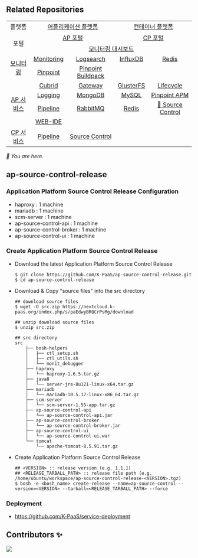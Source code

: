 ## Related Repositories

<table>
  <tr>
    <td colspan=2 align=center>플랫폼</td>
    <td colspan=2 align=center><a href="https://github.com/K-PaaS/paasta-deployment">어플리케이션 플랫폼</a></td>
    <td colspan=2 align=center><a href="https://github.com/K-PaaS/container-platform">컨테이너 플랫폼</a></td>
  </tr>
  <tr>
    <td colspan=2 rowspan=2 align=center>포털</td>
    <td colspan=2 align=center><a href="https://github.com/K-PaaS/portal-deployment">AP 포털</a></td>
    <td colspan=2 align=center><a href="https://github.com/K-PaaS/cp-portal-release">CP 포털</a></td>
  </tr>
  <tr align=center>
    <td colspan=4><a href="https://github.com/K-PaaS/PaaS-TA-Monitoring">모니터링 대시보드</a></td>
  </tr>
  <tr align=center>
    <td rowspan=2 colspan=2><a href="https://github.com/K-PaaS/monitoring-deployment">모니터링</a></td>
    <td><a href="https://github.com/K-PaaS/PaaS-TA-Monitoring-Release">Monitoring</a></td>
    <td><a href="https://github.com/K-PaaS/paas-ta-monitoring-logsearch-release">Logsearch</a></td>
    <td><a href="https://github.com/K-PaaS/paas-ta-monitoring-influxdb-release">InfluxDB</a></td>
    <td><a href="https://github.com/K-PaaS/paas-ta-monitoring-redis-release">Redis</a></td>
  </tr>
  <tr align=center>
    <td><a href="https://github.com/K-PaaS/PAAS-TA-PINPOINT-MONITORING-RELEASE">Pinpoint</td>
    <td><a href="https://github.com/K-PaaS/PAAS-TA-PINPOINT-MONITORING-BUILDPACK">Pinpoint Buildpack</td>
    <td></td>
    <td></td>
  </tr>
  </tr>
  <tr align=center>
    <td rowspan=4 colspan=2><a href="https://github.com/K-PaaS/service-deployment">AP 서비스</a></td>
    <td><a href="https://github.com/K-PaaS/PAAS-TA-CUBRID-RELEASE">Cubrid</a></td>
    <td><a href="https://github.com/K-PaaS/ap-api-gateway-release">Gateway</a></td>
    <td><a href="https://github.com/K-PaaS/ap-glusterfs-release">GlusterFS</a></td>
    <td><a href="https://github.com/K-PaaS/ap-app-lifecycle-release">Lifecycle</a></td>
  </tr>
  <tr align=center>
    <td><a href="https://github.com/K-PaaS/PAAS-TA-LOGGING-SERVICE-RELEASE">Logging</a></td>
    <td><a href="https://github.com/K-PaaS/ap-mongodb-shard-release">MongoDB</a></td>
    <td><a href="https://github.com/K-PaaS/ap-mysql-release">MySQL</a></td>
    <td><a href="https://github.com/K-PaaS/ap-pinpoint-release">Pinpoint APM</a></td>
  </tr>
  <tr align=center>
    <td><a href="https://github.com/K-PaaS/ap-pipeline-release">Pipeline</a></td>
    <td align=center><a href="https://github.com/K-PaaS/ap-rabbitmq-release">RabbitMQ</a></td>
    <td><a href="https://github.com/K-PaaS/ap-on-demand-redis-release">Redis</a></td>
    <td><a href="https://github.com/K-PaaS/ap-source-control-release">🚩 Source Control</a></td>
  </tr>
  <tr align=center>
    <td><a href="https://github.com/K-PaaS/ap-web-ide-release">WEB-IDE</a></td>
    <td></td>
    <td></td>
    <td></td>
  </tr>
  <tr align=center>
    <td rowspan=1 colspan=2><a href="https://github.com/K-PaaS/cp-deployment">CP 서비스</a></td>
    <td><a href="https://github.com/K-PaaS/container-platform-pipeline-release">Pipeline</a></td>
    <td><a href="https://github.com/K-PaaS/container-platform-source-control-release">Source Control</a></td>
    <td></td>
    <td></td>
  </tr>
</table>
<i>🚩 You are here.</i>



  

  



## ap-source-control-release

### Application Platform Source Control Release Configuration

  - haproxy : 1 machine  
  - mariadb : 1 machine  
  - scm-server : 1 machine  
  - ap-source-control-api : 1 machine
  - ap-source-control-broker : 1 machine
  - ap-source-control-ui : 1 machine

### Create Application Platform Source Control Release
  - Download the latest Application Platform Source Control Release
    ```   
    $ git clone https://github.com/K-PaaS/ap-source-control-release.git
    $ cd ap-source-control-release
    ```  
  - Download & Copy "source files" into the src directory  
    ```    
    ## download source files  
    $ wget -O src.zip https://nextcloud.k-paas.org/index.php/s/paEdwyBRQCrPsMg/download

    ## unzip download source files  
    $ unzip src.zip   

    ## src directory  
    src  
        ├── bosh-helpers  
        │   ├── ctl_setup.sh  
        │   ├── ctl_utils.sh  
        │   └── monit_debugger  
        ├── haproxy  
        │   └── haproxy-1.6.5.tar.gz  
        ├── java8  
        │   └── server-jre-8u121-linux-x64.tar.gz  
        ├── mariadb  
        │   └── mariadb-10.5.17-linux-x86_64.tar.gz
        ├── scm-server  
        │   └── scm-server-1.55-app.tar.gz  
        ├── ap-source-control-api
        │   └── ap-source-control-api.jar
        ├── ap-source-control-broker
        │   └── ap-source-control-broker.jar
        ├── ap-source-control-ui
        │   └── ap-source-control-ui.war
        └── tomcat  
            └── apache-tomcat-8.5.91.tar.gz
    ```
  - Create Application Platform Source Control Release
    ```  
    ## <VERSION> :: release version (e.g. 1.1.1)  
    ## <RELEASE_TARBALL_PATH> :: release file path (e.g. /home/ubuntu/workspace/ap-source-control-release-<VERSION>.tgz)
    $ bosh -e <bosh_name> create-release --name=ap-source-control --version=<VERSION> --tarball=<RELEASE_TARBALL_PATH> --force
    ```  
### Deployment    
  - https://github.com/K-PaaS/service-deployment

## Contributors ✨
<a href="https://github.com/K-PaaS/ap-source-control-release/graphs/contributors">
  <img src="https://contrib.rocks/image?repo=K-PaaS/ap-source-control-release" />
</a>
